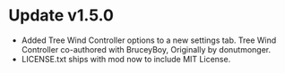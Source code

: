 ﻿# Update v1.5.0
* Added Tree Wind Controller options to a new settings tab. Tree Wind Controller co-authored with BruceyBoy, Originally by donutmonger.
* LICENSE.txt ships with mod now to include MIT License.